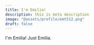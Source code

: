 ```yaml
---
title: I'm Emilia!
description: this is meta description
image: "@assets/profile/emt512.png"
draft: false
---
```


I'm Emilia! Just Emilia.
